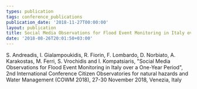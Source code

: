 ```yaml
---
types: publication
tags: conference_publications
publication_date: '2018-11-27T00:00:00'
layout: publication
title: Social Media Observations for Flood Event Monitoring in Italy over a One-Year Period
date: '2018-08-26T20:01:50+03:00'
---
```

<p>S. Andreadis, I. Gialampoukidis, R. Fiorin, F. Lombardo, D. Norbiato, A. Karakostas, M. Ferri, S. Vrochidis and I. Kompatsiaris, "Social Media Observations for Flood Event Monitoring in Italy over a One-Year Period", 2nd International Conference Citizen Observatories for natural hazards and Water Management (COWM 2018), 27-30 November 2018, Venezia, Italy</p>